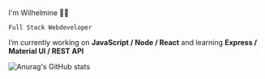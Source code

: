 ## 
 I'm Wilhelmine 👩‍💻
 
`Full Stack Webdeveloper`

 I’m currently working on **JavaScript / Node / React** and learning **Express / Material UI / REST API**

![Anurag's GitHub stats](https://github-readme-stats.vercel.app/api?username=wilhelmine-erber&theme=bear&show_icons=true)

